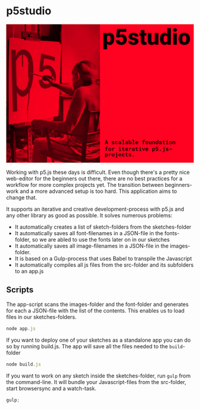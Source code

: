 # p5studio

![branding](branding.jpg)

Working with p5.js these days is difficult. Even though there's a pretty nice web-editor for the beginners out there, there are no best practices for a workflow for more complex projects yet. The transition between beginners-work and a more advanced setup is too hard. This application aims to change that.

It supports an iterative and creative development-process with p5.js and any other library as good as possible. It solves numerous problems:

- It automatically creates a list of sketch-folders from the sketches-folder
- It automatically saves all font-filenames in a JSON-file in the fonts-folder, so we are abled to use the fonts later on in our sketches
- It automatically saves all image-filenames in a JSON-file in the images-folder.
- It is based on a Gulp-process that uses Babel to transpile the Javascript
- It automatically compiles all js files from the src-folder and its subfolders to an app.js

## Scripts

The app-script scans the images-folder and the font-folder and generates for each a JSON-file with the list of the contents. This enables us to load files in our sketches-folders.

```js
node app.js
```

If you want to deploy one of your sketches as a standalone app you can do so by running build.js. The app will save all the files needed to the `build`-folder

```js
node build.js
```

If you want to work on any sketch inside the sketches-folder, run `gulp` from the command-line. It will bundle your Javascript-files from the src-folder, start browsersync and a watch-task.

```js
gulp;
```
